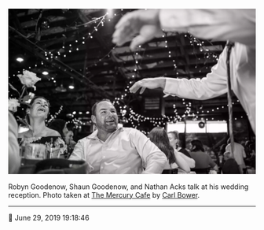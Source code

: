 ![Robyn Goodenow, Shaun Goodenow, and Nathan Acks talk](assets/a68a222f1d2ad0a3dd013f5f2bff79d5.webp)

Robyn Goodenow, Shaun Goodenow, and Nathan Acks talk at his wedding reception. Photo taken at [The Mercury Cafe](http://mercurycafe.com/) by [Carl Bower](http://carlbowerphotos.com/).

- - - -

📅 June 29, 2019 19:18:46
